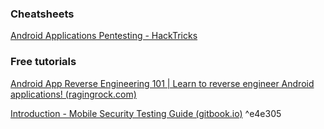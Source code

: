 ### Cheatsheets
[Android Applications Pentesting - HackTricks](https://book.hacktricks.xyz/mobile-apps-pentesting/android-app-pentesting)

### Free tutorials
[Android App Reverse Engineering 101 | Learn to reverse engineer Android applications! (ragingrock.com)](https://ragingrock.com/AndroidAppRE/app_fundamentals.html)

[Introduction - Mobile Security Testing Guide (gitbook.io)](https://mobile-security.gitbook.io/mobile-security-testing-guide/) ^e4e305


